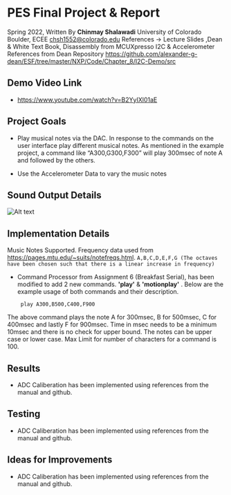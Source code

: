 

# PES Final Project & Report
Spring 2022, 
Written By **Chinmay Shalawadi**
University of Colorado Boulder, ECEE
chsh1552@colorado.edu
References -> Lecture Slides ,Dean & White Text Book, Disassembly from MCUXpresso
						I2C & Accelerometer References from Dean Repository
						https://github.com/alexander-g-dean/ESF/tree/master/NXP/Code/Chapter_8/I2C-Demo/src
						
## Demo Video Link

 - https://www.youtube.com/watch?v=B2YyIXl01aE
 
## Project Goals 
 - Play  musical notes via the DAC.  In response to the commands  on the
   user interface play   different  musical notes.  As mentioned  in the
   example project, a command like   “A300,G300,F300”  will play 300msec
   of note A and followed by the others.   
 
 - Use the Accelerometer Data to vary the music notes
## Sound Output Details 
![Alt text](../master/AudioOutSetup.png)
## Implementation Details 
Music Notes Supported. Frequency data used from https://pages.mtu.edu/~suits/notefreqs.html. 
  `A,B,C,D,E,F,G (The octaves have been chosen such that there is a linear increase in frequency)`

 - Command Processor from Assignment 6 (Breakfast Serial), has been modified to add 2 new commands. **'play'** & **'motionplay'**  . Below are the example usage of both commands and their description.
 

	    play A300,B500,C400,F900
	    
The above command plays the note A for 300msec, B for 500msec, C for 400msec and lastly F for 900msec.
Time in msec needs to be a minimum 10msec and there is no check for upper bound. 
The notes can be upper case or lower case.
Max Limit for number of characters for a command is 100.


 
 
## Results

 - ADC Caliberation has been implemented using references from the manual and github.

## Testing

 - ADC Caliberation has been implemented using references from the manual and github.
 
 ## Ideas for Improvements

 - ADC Caliberation has been implemented using references from the manual and github.



    
